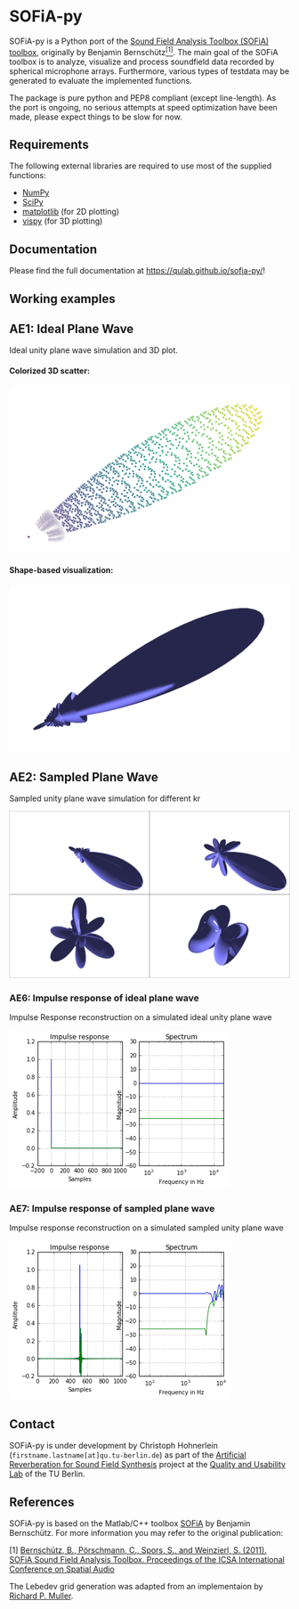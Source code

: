 # SOFiA-py
SOFiA-py is a Python port of the [Sound Field Analysis Toolbox (SOFiA) toolbox](http://audiogroup.web.th-koeln.de/SOFiA_wiki/WELCOME.html), originally by Benjamin Bernschütz[<sup>[1]</sup>](#references). The main goal of the SOFiA toolbox is to analyze, visualize and process soundfield data recorded by spherical microphone arrays. Furthermore, various types of testdata may be generated to evaluate the implemented functions.

The package is pure python and PEP8 compliant (except line-length). As the port is ongoing, no serious attempts at speed optimization have been made, please expect things to be slow for now.

## Requirements
The following external libraries are required to use most of the supplied functions:
- [NumPy](http://www.numpy.org)
- [SciPy](http://www.scipy.org)
- [matplotlib](http://matplotlib.org) (for 2D plotting)
- [vispy](http://vispy.org) (for 3D plotting)

## Documentation
Please find the full documentation at https://qulab.github.io/sofia-py/!

## Working examples
## AE1: Ideal Plane Wave
Ideal unity plane wave simulation and 3D plot.
#### Colorized 3D scatter:
![AE1_IdealPlaneWave colored scatter](img/AE1_cscatter.png?raw=true "AE1_IdealPlaneWave colored scatter")
#### Shape-based visualization:
![AE1_IdealPlaneWave shape](img/AE1_shape.png?raw=true "AE1_IdealPlaneWave shape")

## AE2: Sampled Plane Wave
Sampled unity plane wave simulation for different kr

![AE2_SampledPlaneWave](img/AE2_grid.png?raw=true "AE2_SampledPlaneWave")

### AE6: Impulse response of ideal plane wave
Impulse Response reconstruction on a simulated ideal unity plane wave

![AE6_IdealPlaneWave_ImpResp result](img/AE6_IdealPlaneWave_ImpResp.png?raw=true "AE6_IdealPlaneWave_ImpResp result")

### AE7: Impulse response of sampled plane wave
Impulse response reconstruction on a simulated sampled unity plane wave

![AE7_SampledPlaneWave_ImpResp result](img/AE7_SampledPlaneWave_ImpResp.png?raw=true "AE7_SampledPlaneWave_ImpResp result")

## Contact
SOFiA-py is under development by Christoph Hohnerlein (`firstname.lastname[at]qu.tu-berlin.de`) as part of the [Artificial Reverberation for Sound Field Synthesis](https://www.qu.tu-berlin.de/menue/forschung/laufende_projekte/artificial_reverberation_for_sound_field_synthesis_dfg/) project at the [Quality and Usability Lab](https://www.qu.tu-berlin.de) of the TU Berlin.

## References
SOFiA-py is based on the Matlab/C++ toolbox [SOFiA](https://github.com/fietew/sofia-toolbox) by Benjamin Bernschütz. For more information you may refer to the original publication:

[1] [Bernschütz, B., Pörschmann, C., Spors, S., and Weinzierl, S. (2011). SOFiA Sound Field Analysis Toolbox. Proceedings of the ICSA International Conference on Spatial Audio](http://spatialaudio.net/sofia-sound-field-analysis-toolbox-2/)

The Lebedev grid generation was adapted from an implementaion by [Richard P. Muller](https://github.com/gabrielelanaro/pyquante/blob/master/Data/lebedev_write.py).

